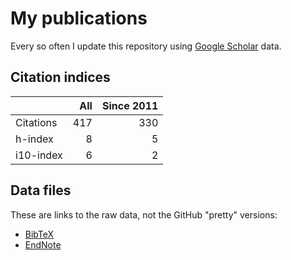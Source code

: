 # My publications

Every so often I update this repository using [Google Scholar][1] data.

## Citation indices

|   | All | Since 2011 |
|---|----:|-----------:|
| Citations | 417 | 330 |
| h-index | 8 | 5 |
| i10-index | 6 | 2 |

## Data files

These are links to the raw data, not the GitHub "pretty" versions:

* [BibTeX][2]
* [EndNote][3]

[1]: http://scholar.google.co.uk/citations?user=lIcRrmQAAAAJ&hl=en
[2]: https://raw.githubusercontent.com/hainesr/publications/master/RobertHaines.bib
[3]: https://raw.githubusercontent.com/hainesr/publications/master/RobertHaines.enw
